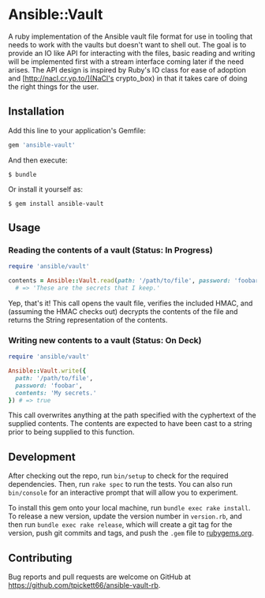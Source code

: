 # Ansible::Vault

A ruby implementation of the Ansible vault file format for use in tooling that
needs to work with the vaults but doesn't want to shell out. The goal is to
provide an IO like API for interacting with the files, basic reading and
writing will be implemented first with a stream interface coming later if the
need arises. The API design is inspired by Ruby's IO class for ease of adoption
and [http://nacl.cr.yp.to/](NaCl's crypto_box) in that it takes care of doing
the right things for the user.

## Installation

Add this line to your application's Gemfile:

```ruby
gem 'ansible-vault'
```

And then execute:

    $ bundle

Or install it yourself as:

    $ gem install ansible-vault

## Usage

### Reading the contents of a vault (Status: In Progress)

```ruby
require 'ansible/vault'

contents = Ansible::Vault.read(path: '/path/to/file', password: 'foobar')
  # => 'These are the secrets that I keep.'
```

Yep, that's it! This call opens the vault file, verifies the included HMAC, and
(assuming the HMAC checks out) decrypts the contents of the file and returns
the String representation of the contents.

### Writing new contents to a vault (Status: On Deck)

```ruby
require 'ansible/vault'

Ansible::Vault.write({
  path: '/path/to/file',
  password: 'foobar',
  contents: 'My secrets.'
}) # => true
```

This call overwrites anything at the path specified with the cyphertext of the
supplied contents. The contents are expected to have been cast to a string
prior to being supplied to this function.

## Development

After checking out the repo, run `bin/setup` to check for the required
dependencies. Then, run `rake spec` to run the tests. You can also run
`bin/console` for an interactive prompt that will allow you to experiment.

To install this gem onto your local machine, run `bundle exec rake install`. To
release a new version, update the version number in `version.rb`, and then run
`bundle exec rake release`, which will create a git tag for the version, push
git commits and tags, and push the `.gem` file to
[rubygems.org](https://rubygems.org).

## Contributing

Bug reports and pull requests are welcome on GitHub at
https://github.com/tpickett66/ansible-vault-rb.

